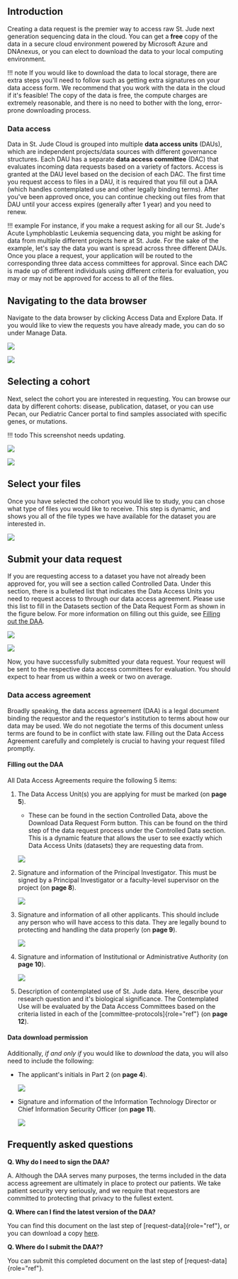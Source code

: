 ## Introduction

Creating a data request is the premier way to access raw St. Jude next 
generation sequencing data in the cloud. You can get a **free** copy of 
the data in a secure cloud environment powered by Microsoft Azure and 
DNAnexus, or you can elect to download the data to your local computing 
environment.

!!! note
    If you would like to download the data to local storage, there are
    extra steps you'll need to follow such as getting extra signatures
    on your data access form. We recommend that you work with the data
    in the cloud if it's feasible! The copy of the data is free, the 
    compute charges are extremely reasonable, and there is no need
    to bother with the long, error-prone downloading process.

### Data access

Data in St. Jude Cloud is grouped into multiple **data access units** (DAUs),
which are independent projects/data sources with different governance structures. 
Each DAU has a separate **data access committee** (DAC) that evaluates incoming 
data requests based on a variety of factors. Access is granted at the DAU level
based on the decision of each DAC. The first time you request access to files in 
a DAU, it is required that you fill out a DAA (which handles contemplated use and
other legally binding terms). After you've been approved once, you can continue
checking out files from that DAU until your access expires (generally after 
1 year) and you need to renew.

!!! example
    For instance, if you make a request asking for all our St. Jude's Acute 
    Lymphoblastic Leukemia sequencing data, you might be asking for data from 
    multiple different projects here at St. Jude. For the sake of the example,
    let's say the data you want is spread across three different DAUs. Once
    you place a request, your application will be routed to the corresponding
    three data access committees for approval. Since each DAC is made up of
    different individuals using different criteria for evaluation, you may or
    may not be approved for access to all of the files.

## Navigating to the data browser

Navigate to the data browser by clicking Access Data and Explore
Data. If you would like to view the requests you have already made, you
can do so under Manage Data.

![](../../images/guides/data/data-request-1.png)

![](../../images/guides/data/data-request-2.png)

## Selecting a cohort

Next, select the cohort you are interested in requesting. You can
browse our data by different cohorts: disease, publication, dataset, or
you can use Pecan, our Pediatric Cancer portal to find samples
associated with specific genes, or mutations. 

!!! todo
    This screenshot needs updating.

![](../../images/guides/data/data-request-3.png)

![](../../images/guides/data/data-request-4.png)

## Select your files

Once you have selected the cohort you would like to study, you can chose what
type of files you would like to receive. This step is dynamic, and shows
you all of the file types we have available for the dataset you are
interested in.

![](../../images/guides/data/data-request-5.png)

## Submit your data request

If you are requesting access to a dataset you have not already been approved for, 
you will see a section called Controlled Data. Under this section, there is a bulleted list
that indicates the Data Access Units you need to request access to through our data
access agreement. Please use this list to fill in the Datasets section of the Data Request
Form as shown in the figure below. For more information on filling out this guide,
see [Filling out the DAA](#filling-out-the-daa).

![](../../images/guides/data/data-request-6.png)

![](../../images/guides/data/data-request-7.png)

Now, you have successfully submitted your data request. Your request
will be sent to the respective data access committees for evaluation.
You should expect to hear from us within a week or two on average. 

### Data access agreement

Broadly speaking, the data access agreement (DAA) is a legal document
binding the requestor and the requestor's institution to terms about
how our data may be used. We do not negotiate the terms of this document
unless terms are found to be in conflict with state law. Filling out the
Data Access Agreement carefully and completely is crucial to having your
request filled promptly.

#### Filling out the DAA

All Data Access Agreements require the following 5 items:

1. The Data Access Unit(s) you are applying for must be marked (on **page 5**).
    * These can be found in the section Controlled Data, above the Download Data Request
      Form button. This can be found on the third step of the data request
      process under the Controlled Data section. This is a dynamic feature
      that allows the user to see exactly which Data Access Units (datasets)
      they are requesting data from.

     ![](../../images/guides/data/dau-1.png)

2. Signature and information of the Principal Investigator. This must be
signed by a Principal Investigator or a faculty-level supervisor on the
project (on **page 8**).

    ![](../../images/guides/data/daa-2.png)

3. Signature and information of all other applicants. This should
include any person who will have access to this data. They are legally
bound to protecting and handling the data properly (on **page 9**).

    ![](../../images/guides/data/daa-1.png)

4. Signature and information of Institutional or Administrative
Authority (on **page 10**).

    ![](../../images/guides/data/daa-4.png)

5. Description of contemplated use of St. Jude data. Here, describe your
research question and it's biological significance. The Contemplated
Use will be evaluated by the Data Access Committees based on the
criteria listed in each of the [committee-protocols]{role="ref"} (on **page 12**).

#### Data download permission

Additionally, *if and only if* you would like to *download* the data,
you will also need to include the following:

* The applicant's initials in Part 2 (on **page 4**).

    ![](../../images/guides/data/daa-5.png)

* Signature and information of the Information Technology Director or
Chief Information Security Officer (on **page 11**).

    ![](../../images/guides/data/daa-6.png)

## Frequently asked questions

**Q. Why do I need to sign the DAA?**

A. Although the DAA serves many purposes, the terms included in the data access
agreement are ultimately in place to protect our patients. We take
patient security very seriously, and we require that requestors are
committed to protecting that privacy to the fullest extent.

**Q. Where can I find the latest version of the DAA?**

You can find this document on the last step of
[request-data]{role="ref"}, or you can download a copy
[here](https://platform.stjude.cloud/access_form).

**Q. Where do I submit the DAA??**

You can submit this completed document on the last step of
[request-data]{role="ref"}.
